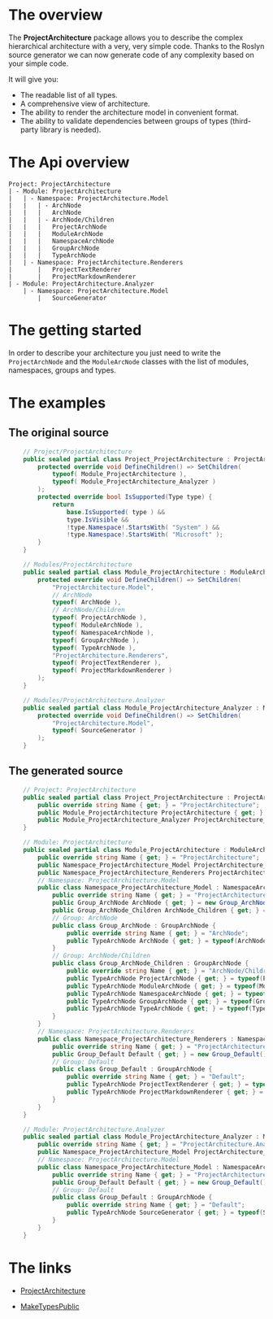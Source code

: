 # The overview

The **ProjectArchitecture** package allows you to describe the complex hierarchical architecture with a very, very simple code.
Thanks to the Roslyn source generator we can now generate code of any complexity based on your simple code.

It will give you:
 - The readable list of all types.
 - A comprehensive view of architecture.
 - The ability to render the architecture model in convenient format.
 - The ability to validate dependencies between groups of types (third-party library is needed).

# The Api overview

    Project: ProjectArchitecture
    | - Module: ProjectArchitecture
    |   | - Namespace: ProjectArchitecture.Model
    |   |   | - ArchNode
    |   |   |   ArchNode
    |   |   | - ArchNode/Children
    |   |   |   ProjectArchNode
    |   |   |   ModuleArchNode
    |   |   |   NamespaceArchNode
    |   |   |   GroupArchNode
    |   |   |   TypeArchNode
    |   | - Namespace: ProjectArchitecture.Renderers
    |       |   ProjectTextRenderer
    |       |   ProjectMarkdownRenderer
    | - Module: ProjectArchitecture.Analyzer
        | - Namespace: ProjectArchitecture.Model
            |   SourceGenerator

# The getting started

In order to describe your architecture you just need to write the `ProjectArchNode` and the `ModuleArcNode` classes with the list of modules, namespaces, groups and types.

# The examples

## The original source

```csharp
    // Project/ProjectArchitecture
    public sealed partial class Project_ProjectArchitecture : ProjectArchNode {
        protected override void DefineChildren() => SetChildren(
            typeof( Module_ProjectArchitecture ),
            typeof( Module_ProjectArchitecture_Analyzer )
        );
        protected override bool IsSupported(Type type) {
            return
                base.IsSupported( type ) &&
                type.IsVisible &&
                !type.Namespace!.StartsWith( "System" ) &&
                !type.Namespace!.StartsWith( "Microsoft" );
        }
    }

    // Modules/ProjectArchitecture
    public sealed partial class Module_ProjectArchitecture : ModuleArchNode {
        protected override void DefineChildren() => SetChildren(
            "ProjectArchitecture.Model",
            // ArchNode
            typeof( ArchNode ),
            // ArchNode/Children
            typeof( ProjectArchNode ),
            typeof( ModuleArchNode ),
            typeof( NamespaceArchNode ),
            typeof( GroupArchNode ),
            typeof( TypeArchNode ),
            "ProjectArchitecture.Renderers",
            typeof( ProjectTextRenderer ),
            typeof( ProjectMarkdownRenderer )
        );
    }

    // Modules/ProjectArchitecture.Analyzer
    public sealed partial class Module_ProjectArchitecture_Analyzer : ModuleArchNode {
        protected override void DefineChildren() => SetChildren(
            "ProjectArchitecture.Model",
            typeof( SourceGenerator )
        );
    }
```

## The generated source

```csharp
    // Project: ProjectArchitecture
    public sealed partial class Project_ProjectArchitecture : ProjectArchNode {
        public override string Name { get; } = "ProjectArchitecture";
        public Module_ProjectArchitecture ProjectArchitecture { get; } = new Module_ProjectArchitecture(); // Module: Module_ProjectArchitecture
        public Module_ProjectArchitecture_Analyzer ProjectArchitecture_Analyzer { get; } = new Module_ProjectArchitecture_Analyzer(); // Module: Module_ProjectArchitecture_Analyzer
    }

    // Module: ProjectArchitecture
    public sealed partial class Module_ProjectArchitecture : ModuleArchNode {
        public override string Name { get; } = "ProjectArchitecture";
        public Namespace_ProjectArchitecture_Model ProjectArchitecture_Model { get; } = new Namespace_ProjectArchitecture_Model(); // Namespace: ProjectArchitecture.Model
        public Namespace_ProjectArchitecture_Renderers ProjectArchitecture_Renderers { get; } = new Namespace_ProjectArchitecture_Renderers(); // Namespace: ProjectArchitecture.Renderers
        // Namespace: ProjectArchitecture.Model
        public class Namespace_ProjectArchitecture_Model : NamespaceArchNode {
            public override string Name { get; } = "ProjectArchitecture.Model";
            public Group_ArchNode ArchNode { get; } = new Group_ArchNode(); // Group: ArchNode
            public Group_ArchNode_Children ArchNode_Children { get; } = new Group_ArchNode_Children(); // Group: ArchNode/Children
            // Group: ArchNode
            public class Group_ArchNode : GroupArchNode {
                public override string Name { get; } = "ArchNode";
                public TypeArchNode ArchNode { get; } = typeof(ArchNode); // Type: ArchNode
            }
            // Group: ArchNode/Children
            public class Group_ArchNode_Children : GroupArchNode {
                public override string Name { get; } = "ArchNode/Children";
                public TypeArchNode ProjectArchNode { get; } = typeof(ProjectArchNode); // Type: ProjectArchNode
                public TypeArchNode ModuleArchNode { get; } = typeof(ModuleArchNode); // Type: ModuleArchNode
                public TypeArchNode NamespaceArchNode { get; } = typeof(NamespaceArchNode); // Type: NamespaceArchNode
                public TypeArchNode GroupArchNode { get; } = typeof(GroupArchNode); // Type: GroupArchNode
                public TypeArchNode TypeArchNode { get; } = typeof(TypeArchNode); // Type: TypeArchNode
            }
        }
        // Namespace: ProjectArchitecture.Renderers
        public class Namespace_ProjectArchitecture_Renderers : NamespaceArchNode {
            public override string Name { get; } = "ProjectArchitecture.Renderers";
            public Group_Default Default { get; } = new Group_Default(); // Group: Default
            // Group: Default
            public class Group_Default : GroupArchNode {
                public override string Name { get; } = "Default";
                public TypeArchNode ProjectTextRenderer { get; } = typeof(ProjectTextRenderer); // Type: ProjectTextRenderer
                public TypeArchNode ProjectMarkdownRenderer { get; } = typeof(ProjectMarkdownRenderer); // Type: ProjectMarkdownRenderer
            }
        }
    }

    // Module: ProjectArchitecture.Analyzer
    public sealed partial class Module_ProjectArchitecture_Analyzer : ModuleArchNode {
        public override string Name { get; } = "ProjectArchitecture.Analyzer";
        public Namespace_ProjectArchitecture_Model ProjectArchitecture_Model { get; } = new Namespace_ProjectArchitecture_Model(); // Namespace: ProjectArchitecture.Model
        // Namespace: ProjectArchitecture.Model
        public class Namespace_ProjectArchitecture_Model : NamespaceArchNode {
            public override string Name { get; } = "ProjectArchitecture.Model";
            public Group_Default Default { get; } = new Group_Default(); // Group: Default
            // Group: Default
            public class Group_Default : GroupArchNode {
                public override string Name { get; } = "Default";
                public TypeArchNode SourceGenerator { get; } = typeof(SourceGenerator); // Type: SourceGenerator
            }
        }
    }
```

# The links

 - [ProjectArchitecture](https://github.com/Denis535/ProjectArchitecture)

 - [MakeTypesPublic](https://github.com/Denis535/MakeTypesPublic)